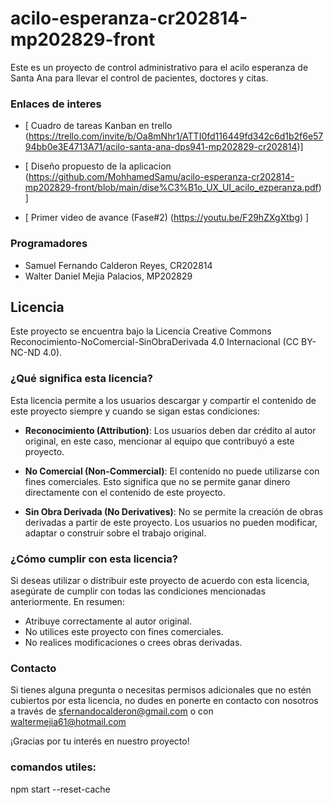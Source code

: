 # acilo-esperanza-cr202814-mp202829-front
Este es un proyecto de control administrativo para el acilo esperanza de Santa Ana para llevar el control de pacientes, doctores y citas.

### Enlaces de interes
- [ Cuadro de tareas Kanban en trello (https://trello.com/invite/b/Oa8mNhr1/ATTI0fd116449fd342c6d1b2f6e5794bb0e3E4713A71/acilo-santa-ana-dps941-mp202829-cr202814)]
- [ Diseño propuesto de la aplicacion (https://github.com/MohhamedSamu/acilo-esperanza-cr202814-mp202829-front/blob/main/dise%C3%B1o_UX_UI_acilo_ezperanza.pdf) ]

- [ Primer video de avance (Fase#2) (https://youtu.be/F29hZXgXtbg) ]

### Programadores
* Samuel Fernando Calderon Reyes, CR202814
* Walter Daniel Mejia Palacios, MP202829

## Licencia

Este proyecto se encuentra bajo la Licencia Creative Commons Reconocimiento-NoComercial-SinObraDerivada 4.0 Internacional (CC BY-NC-ND 4.0).

### ¿Qué significa esta licencia?

Esta licencia permite a los usuarios descargar y compartir el contenido de este proyecto siempre y cuando se sigan estas condiciones:

- **Reconocimiento (Attribution)**: Los usuarios deben dar crédito al autor original, en este caso, mencionar al equipo que contribuyó a este proyecto.

- **No Comercial (Non-Commercial)**: El contenido no puede utilizarse con fines comerciales. Esto significa que no se permite ganar dinero directamente con el contenido de este proyecto.

- **Sin Obra Derivada (No Derivatives)**: No se permite la creación de obras derivadas a partir de este proyecto. Los usuarios no pueden modificar, adaptar o construir sobre el trabajo original.

### ¿Cómo cumplir con esta licencia?

Si deseas utilizar o distribuir este proyecto de acuerdo con esta licencia, asegúrate de cumplir con todas las condiciones mencionadas anteriormente. En resumen:

- Atribuye correctamente al autor original.
- No utilices este proyecto con fines comerciales.
- No realices modificaciones o crees obras derivadas.

### Contacto

Si tienes alguna pregunta o necesitas permisos adicionales que no estén cubiertos por esta licencia, no dudes en ponerte en contacto con nosotros a través de sfernandocalderon@gmail.com o con waltermejia61@hotmail.com

¡Gracias por tu interés en nuestro proyecto!


### comandos utiles:
npm start --reset-cache

